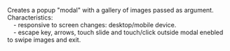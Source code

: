 Creates a popup "modal" with a gallery of images passed as argument.
<br/>Characteristics:
<br/>&emsp;- responsive to screen changes: desktop/mobile device.
<br/>&emsp;- escape key, arrows, touch slide and touch/click outside modal enebled to swipe images and exit.
